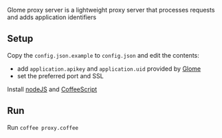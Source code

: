 Glome proxy server is a lightweight proxy server that processes requests and adds application identifiers

## Setup

Copy the `config.json.example` to `config.json` and edit the contents:

- add `application.apikey` and `application.uid` provided by [Glome](http://glome.me)
- set the preferred port and SSL

Install [nodeJS](http://nodejs.org/download/) and [CoffeeScript](http://coffeescript.org/)

## Run

Run `coffee proxy.coffee`